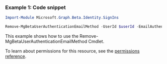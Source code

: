 ### Example 1: Code snippet

```powershellImport-Module Microsoft.Graph.Beta.Identity.SignIns

Remove-MgBetaUserAuthenticationEmailMethod -UserId $userId -EmailAuthenticationMethodId $emailAuthenticationMethodId
```
This example shows how to use the Remove-MgBetaUserAuthenticationEmailMethod Cmdlet.
To learn about permissions for this resource, see the [permissions reference](/graph/permissions-reference).

